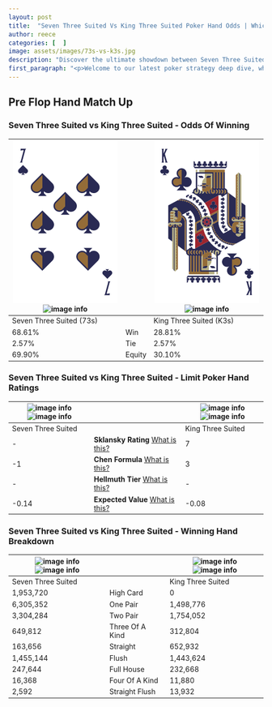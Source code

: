 ```yaml
---
layout: post
title:  "Seven Three Suited Vs King Three Suited Poker Hand Odds | Which Is The Better Hand In Poker? A Complete Guide"
author: reece
categories: [  ]
image: assets/images/73s-vs-k3s.jpg
description: "Discover the ultimate showdown between Seven Three Suited and King Three Suited in poker! Uncover the odds, strategies, and scenarios where one hand triumphs over the other. Get ready to up your poker game with this thrilling analysis."
first_paragraph: "<p>Welcome to our latest poker strategy deep dive, where we're pitting two distinct hands against each other in a high-stakes showdown: Seven Three Suited vs King Three Suited.</p><p>In the dynamic world of poker, every decision counts, and knowing which hand holds the upper hand is key to your success at the table.</p><p>In this article, we'll dissect these two hands, explore the scenarios where one dominates the other, and equip you with the knowledge to make strategic choices that can tip the odds in your favor.</p><p>Get ready to unravel the intriguing dynamics of these poker hands and elevate your game to new heights.</p>"
---
```




[comment]: # (sp0)

## Pre Flop Hand Match Up

<div class="table hand-ratings" markdown="1"> 



### Seven Three Suited vs King Three Suited - Odds Of Winning


    
| ![image info](assets/images/hand1/7.png) ![image info](assets/images/hand1/3s.png) |  | ![image info](assets/images/hand2/k.png) ![image info](assets/images/hand2/3s.png) |
| -------- | -------- | -------- |
| Seven Three Suited (73s) |  | King Three Suited (K3s) |
| 68.61% | Win | 28.81% |
| 2.57% | Tie | 2.57% |
| 69.90% | Equity | 30.10% |




[comment]: # (sp1)



### Seven Three Suited vs King Three Suited - Limit Poker Hand Ratings


    
| ![image info](https://www.riverpairs.com/assets/images/hand1/7.png) ![image info](https://www.riverpairs.com/assets/images/hand1/3s.png) |  | ![image info](https://www.riverpairs.com/assets/images/hand2/k.png) ![image info](https://www.riverpairs.com/assets/images/hand2/3s.png) |
| -------- | -------- | -------- |
| Seven Three Suited |  | King Three Suited |
| - | **Sklansky Rating** [What is this?](/sklansky-rating-explained) | 7 |
| -1 | **Chen Formula** [What is this?](/chen-formula-explained) | 3 |
| - | **Hellmuth Tier** [What is this?](/Hellmuth-tier-explained) | - |
| -0.14 | **Expected Value** [What is this?](/expected-value-explained) | -0.08 |




[comment]: # (sp2)



### Seven Three Suited vs King Three Suited - Winning Hand Breakdown


    
| ![image info](https://www.riverpairs.com/assets/images/hand1/7.png) ![image info](https://www.riverpairs.com/assets/images/hand1/3s.png) |  | ![image info](https://www.riverpairs.com/assets/images/hand2/k.png) ![image info](https://www.riverpairs.com/assets/images/hand2/3s.png) |
| -------- | -------- | -------- |
| Seven Three Suited |  | King Three Suited |
| 1,953,720 | High Card | 0 |
| 6,305,352 | One Pair | 1,498,776 |
| 3,304,284 | Two Pair | 1,754,052 |
| 649,812 | Three Of A Kind | 312,804 |
| 163,656 | Straight | 652,932 |
| 1,455,144 | Flush | 1,443,624 |
| 247,644 | Full House | 232,668 |
| 16,368 | Four Of A Kind | 11,880 |
| 2,592 | Straight Flush | 13,932 |




[comment]: # (sp3)



</div>

[comment]: # (sp4)



[comment]: # (sp5)

